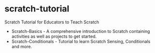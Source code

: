 # scratch-tutorial
Scratch Tutorial for Educators to Teach Scratch

* Scratch-Basics - A comprehensive introduction to Scratch containing activities as well as projects to get started.
* Scratch-Conditionals - Tutorial to learn Scratch Sensing, Conditionals and more.